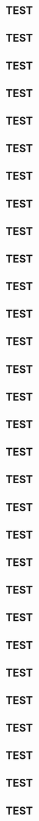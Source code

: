 # TEST
# TEST
# TEST
# TEST
# TEST
# TEST
# TEST
# TEST
# TEST
# TEST
# TEST
# TEST
# TEST
# TEST
# TEST
# TEST
# TEST
# TEST
# TEST
# TEST
# TEST
# TEST
# TEST
# TEST
# TEST
# TEST
# TEST
# TEST
# TEST
# TEST
